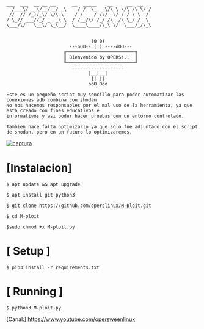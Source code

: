 ```
___  ___  __ __ __      __  _____    __     __  __
  /___\/ _ \/__/__/ _\    / /  \_   \/\ \ \/\ /\ \/ /
 //  // /_)/_\/ \/\ \    / /    / /\/  \/ / / \ \  / 
/ \_// ___//_/ _  _\ \  / /__/\/ /_/ /\  /\ \_/ /  \ 
\___/\/   \__\/ \_\__/  \____\____/\_\ \/  \___/_/\_\


                               (0 0) 
                       ---oOO-- (_) ----oOO---    
                     ╔═════════════════════════╗ 
                     ║ Bienvenido by OPERS!..  ║ 
                     ╚═════════════════════════╝ 
                        -------------------
                              |__|__| 
                               || || 
                              ooO Ooo 
```
```
Este es un pequeño script muy sencillo para poder automatizar las conexiones adb combina con shodan
No nos hacemos responsables por el mal uso de la herramienta, ya que esta creado con fines educativos e
informativos y asi poder hacer pruebas con un entorno controlado.

Tambien hace falta optimizarlo ya que solo fue adjuntado con el script de shodan, pero en un futuro lo optimizaremos.
```
<a href="https://ibb.co/CvNjsmn"><img src="https://i.ibb.co/QnzWjp6/captura.png" alt="captura" border="0"></a>

# [Instalacion]
```
$ apt update && apt upgrade
```
```
$ apt install git python3
```
```
$ git clone https://github.com/operslinux/M-ploit.git
```

```
$ cd M-ploit
```
```
$sudo chmod +x M-ploit.py
```

# [ Setup ]
```
$ pip3 install -r requirements.txt
```
# [ Running ]
```
$ python3 M-ploit.py
```

[Canal:] https://www.youtube.com/opersweenlinux
